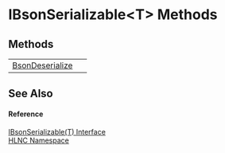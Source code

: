 # IBsonSerializable&lt;T&gt; Methods




## Methods
<table>
<tr>
<td><a href="M_HLNC_IBsonSerializable_1_BsonDeserialize">BsonDeserialize</a></td>
<td> </td></tr>
</table>

## See Also


#### Reference
<a href="T_HLNC_IBsonSerializable_1">IBsonSerializable(T) Interface</a>  
<a href="N_HLNC">HLNC Namespace</a>  
